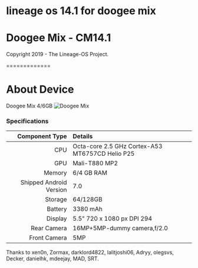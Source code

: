 # lineage os 14.1 for doogee mix
# Doogee Mix - CM14.1

Copyright 2019 - The Lineage-OS Project.

=============

# About Device

Doogee Mix 4/6GB
![Doogee Mix](https://www.notebookcheck.net/fileadmin/Notebooks/Doogee/Mix/61SfWTytpNL._SL1000_.jpg "Doogee Mix")

### Specifications

Component Type | Details
-------:|:-------------------------
CPU     | Octa-core 2.5 GHz Cortex-A53 MT6757CD Helio P25
GPU     | Mali-T880 MP2
Memory  | 6/4 GB RAM
Shipped Android Version | 7.0
Storage | 64/128GB
Battery | 3380 mAh
Display | 5.5" 720 x 1080 px DPI 294
Rear Camera | 16MP+5MP-dummy camera,f/2.0
Front Camera | 5MP



Thanks to xen0n, Zormax, darklord4822, lalitjoshi06, Adryy, olegsvs, Decker, danielhk, mdeejay, MAD, SRT.


